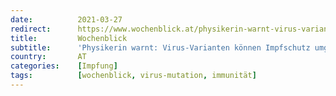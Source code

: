 ```yaml
---
date:          2021-03-27
redirect:      https://www.wochenblick.at/physikerin-warnt-virus-varianten-koennen-impfschutz-umgehen/
title:         Wochenblick
subtitle:      'Physikerin warnt: Virus-Varianten können Impfschutz umgehen'
country:       AT
categories:    [Impfung]
tags:          [wochenblick, virus-mutation, immunität]
---
```

